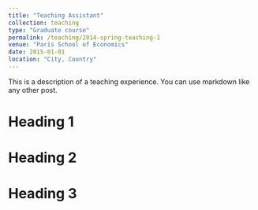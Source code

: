```yaml
---
title: "Teaching Assistant"
collection: teaching
type: "Graduate course"
permalink: /teaching/2014-spring-teaching-1
venue: "Paris School of Economics"
date: 2015-01-01
location: "City, Country"
---
```


This is a description of a teaching experience. You can use markdown like any other post.

Heading 1
======

Heading 2
======

Heading 3
======
